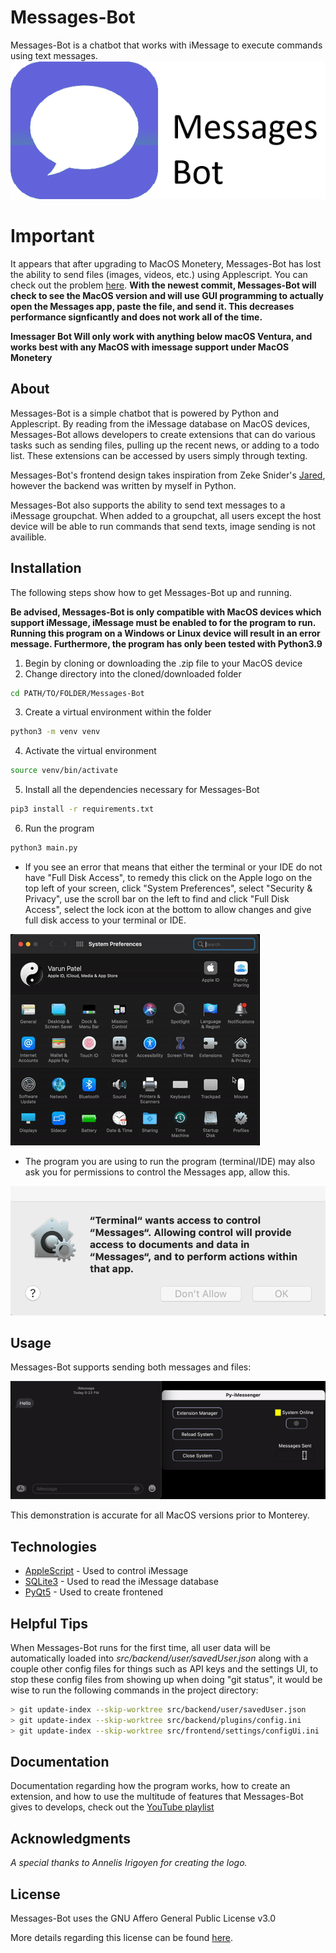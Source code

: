 # Messages-Bot
Messages-Bot is a chatbot that works with iMessage to execute commands using text messages.
![Home Page](https://github.com/SnarkyDeveloper/Messages-Bot/blob/main/github/logos/mainBanner.png?raw=true)

# Important
It appears that after upgrading to MacOS Monetery, Messages-Bot has lost the ability to send files (images, videos, etc.) using Applescript. You can check out the problem [here](https://apple.stackexchange.com/questions/429586/applescript-messages-app-monterey-problem). **With the newest commit, Messages-Bot will check to see the MacOS version and will use GUI programming to actually open the Messages app, paste the file, and send it. This decreases performance signficantly and does not work all of the time.**

**Imessager Bot Will only work with anything below macOS Ventura, and works best with any MacOS with imessage support under MacOS Monetery**

## About
Messages-Bot is a simple chatbot that is powered by Python and Applescript. By reading from the iMessage database on MacOS devices, Messages-Bot allows developers to create extensions that can do various tasks such as sending files, pulling up the recent news, or adding to a todo list. These extensions can be accessed by users simply through texting.

Messages-Bot's frontend design takes inspiration from Zeke Snider's [Jared](https://github.com/ZekeSnider/Jared), however the backend was written by myself in Python.

Messages-Bot also supports the ability to send text messages to a iMessage groupchat. When added to a groupchat, all users except the host device will be able to run commands that send texts, image sending is not availible.

## Installation
The following steps show how to get Messages-Bot up and running.

**Be advised, Messages-Bot is only compatible with MacOS devices which support iMessage, iMessage must be enabled to for the program to run. Running this program on a Windows or Linux device will result in an error message. Furthermore, the program has only been tested with Python3.9**

1. Begin by cloning or downloading the .zip file to your MacOS device
2. Change directory into the cloned/downloaded folder
```bash
cd PATH/TO/FOLDER/Messages-Bot
```
3. Create a virtual environment within the folder 
```bash
python3 -m venv venv
```
4. Activate the virtual environment
```bash
source venv/bin/activate
```
5. Install all the dependencies necessary for Messages-Bot
```bash
pip3 install -r requirements.txt
```
6. Run the program
```bash
python3 main.py
```
* If you see an error that means that either the terminal or your IDE do not have "Full Disk Access", to remedy this click on the Apple logo on the top left of your screen, click "System Preferences", select "Security & Privacy", use the scroll bar on the left to find and click "Full Disk Access", select the lock icon at the bottom to allow changes and give full disk access to your terminal or IDE.

![Disk Perms](https://github.com/SnarkyDeveloper/Messages-Bot/blob/main/github/setup/diskAccessGIF.gif?raw=true)

* The program you are using to run the program (terminal/IDE) may also ask you for permissions to control the Messages app, allow this.

![Message Perms](https://github.com/SnarkyDeveloper/Messages-Bot/blob/main/github/setup/messagePerms.png?raw=true)

## Usage
Messages-Bot supports sending both messages and files:

![Messenger Demo](https://github.com/SnarkyDeveloper/Messages-Bot/blob/main/github/usage/messengerDemo.gif?raw=true)

This demonstration is accurate for all MacOS versions prior to Monterey.


## Technologies
* [AppleScript](https://developer.apple.com/library/archive/documentation/AppleScript/Conceptual/AppleScriptLangGuide/introduction/ASLR_intro.html) - Used to control iMessage
* [SQLite3](https://docs.python.org/3/library/sqlite3.html) - Used to read the iMessage database
* [PyQt5](https://www.riverbankcomputing.com/software/pyqt/) - Used to create frontened

## Helpful Tips
When Messages-Bot runs for the first time, all user data will be automatically loaded into _src/backend/user/savedUser.json_
along with a couple other config files for things such as API keys and the settings UI, to stop these config files from showing up
when doing "git status", it would be wise to run the following commands in the project directory:

```bash
> git update-index --skip-worktree src/backend/user/savedUser.json
> git update-index --skip-worktree src/backend/plugins/config.ini
> git update-index --skip-worktree src/frontend/settings/configUi.ini
```

## Documentation
Documentation regarding how the program works, how to create an extension, and how to use the multitude of features that Messages-Bot gives to develops, check out the [YouTube playlist](https://www.youtube.com/playlist?list=PLNtd-r4MGC3eL4dsinuG-RB1gMV5QGbsl)

## Acknowledgments
_A special thanks to Annelis Irigoyen for creating the logo._

## License
Messages-Bot uses the GNU Affero General Public License v3.0 

More details regarding this license can be found [here](https://choosealicense.com/licenses/agpl-3.0/).
